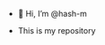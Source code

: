 - 👋 Hi, I’m @hash-m

- This is my repository

<!---
hash-m/hash-m is a ✨ special ✨ repository because its `README.md` (this file) appears on your GitHub profile.
You can click the Preview link to take a look at your changes.
--->
